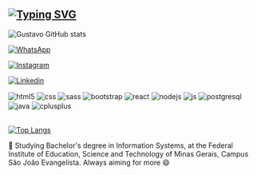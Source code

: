## [![Typing SVG](https://readme-typing-svg.demolab.com?font=Fira+Code&weight=600&size=24&pause=1000&color=FA2A3A&center=true&width=435&lines=Hi!+I'm+Gustavo+Brendon+🖐️)](https://git.io/typing-svg)

![Gustavo GitHub stats](https://github-readme-stats.vercel.app/api?username=GustavoBrendon&show_icons=true&theme=dracula)

[![WhatsApp](https://img.shields.io/badge/WhatsApp-25D366?style=for-the-badge&logo=whatsapp&logoColor=white)](https://api.whatsapp.com/send?phone=5533999450505&text=Ol%C3%A1!%20Estou%20entrando%20em%20contato%20com%20voc%C3%AA%20ap%C3%B3s%20ter%20visitado%20sua%20p%C3%A1gina%20no%20Github.)

[![Instagram](https://img.shields.io/badge/Instagram-E4405F?style=for-the-badge&logo=instagram&logoColor=white)](https://www.instagram.com/guhgomes_b/)

[![Linkedin](https://img.shields.io/badge/LinkedIn-0077B5?style=for-the-badge&logo=linkedin&logoColor=white)](https://www.linkedin.com/in/gustavo-brendon-51a2a3251/)

<div style="display: inline_block">
  <img align="center" alt="html5" src="https://img.shields.io/badge/HTML5-E34F26?style=for-the-badge&logo=html5&logoColor=white" />
  <img align="center" alt="css" src="https://img.shields.io/badge/CSS3-1572B6?style=for-the-badge&logo=css3&logoColor=white" />
  <img align="center" alt="sass" src="https://img.shields.io/badge/SASS-e04891?style=for-the-badge&logo=sass&logoColor=white" />
  <img align="center" alt="bootstrap" src="https://img.shields.io/badge/Bootstrap-563D7C?style=for-the-badge&logo=bootstrap&logoColor=white" />
  <img align="center" alt="react" src="https://img.shields.io/badge/React-20232A?style=for-the-badge&logo=react&logoColor=61DAFB" />
  <img align="center" alt="nodejs" src="https://img.shields.io/badge/Node.js-43853D?style=for-the-badge&logo=node.js&logoColor=white" />
  <img align="center" alt="js" src="https://img.shields.io/badge/JavaScript-F7DF1E?style=for-the-badge&logo=javascript&logoColor=black" />
  <img align="center" alt="postgresql" src="https://img.shields.io/badge/POSTGRESQL-1ec3ea?style=for-the-badge&logo=postgresql&logoColor=white" />
  <img align="center" alt="java" src="https://img.shields.io/badge/JAVA-f6921d?style=for-the-badge&logo=JAVA&logoColor=black" />
  <img align="center" alt="cplusplus" src="https://img.shields.io/badge/C%2B%2B-00599C?style=for-the-badge&logo=c%2B%2B&logoColor=white" />
</div><br/>

[![Top Langs](https://github-readme-stats.vercel.app/api/top-langs/?username=GustavoBrendon&layout=compact&theme=dracula)](https://github.com/GustavoBrendon/github-readme-stats)

🔭 Studying Bachelor's degree in Information Systems, at the Federal Institute of Education, Science and Technology of Minas Gerais, Campus São João Evangelista. Always aiming for more 😄